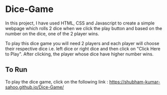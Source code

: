 # Dice-Game
In this project, I have used HTML, CSS and Javascript to create a simple webpage which rolls 2 dice when we click the play button and based on the number on the dice, one of the 2 player wins. 

To play this dice game you will need 2 players and each player will choose their respective dice i.e. left dice or right dice and then click on "Click Here to Play". After clicking, the player whose dice have higher number wins.

## To Run
To play the dice game, click on the following link :  https://shubham-kumar-sahoo.github.io/Dice-Game/
